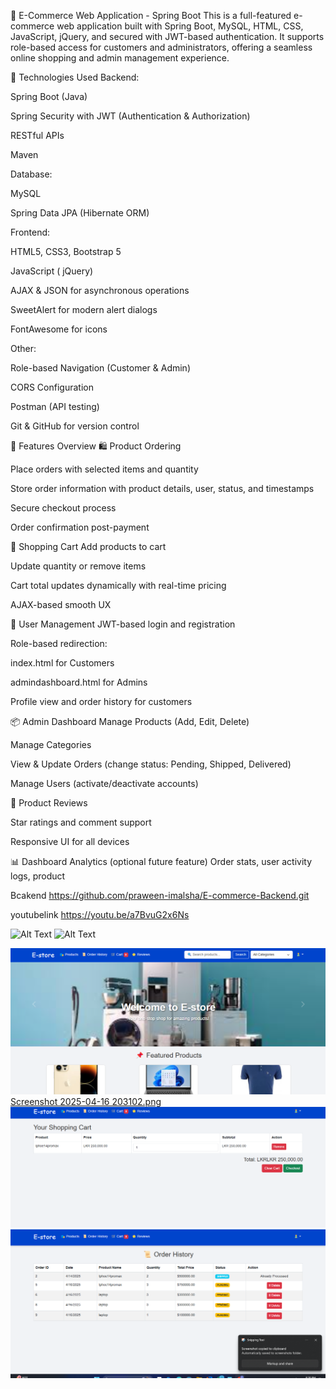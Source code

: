 


🛒 E-Commerce Web Application - Spring Boot
This is a full-featured e-commerce web application built with Spring Boot, MySQL, HTML, CSS, JavaScript, jQuery, and secured with JWT-based authentication. It supports role-based access for customers and administrators, offering a seamless online shopping and admin management experience.

🔧 Technologies Used
Backend:

Spring Boot (Java)

Spring Security with JWT (Authentication & Authorization)

RESTful APIs

Maven

Database:

MySQL

Spring Data JPA (Hibernate ORM)

Frontend:

HTML5, CSS3, Bootstrap 5

JavaScript ( jQuery)

AJAX & JSON for asynchronous operations

SweetAlert for modern alert dialogs

FontAwesome for icons

Other:

Role-based Navigation (Customer & Admin)

CORS Configuration

Postman (API testing)

Git & GitHub for version control

🔹 Features Overview
🛍️ Product Ordering




Place orders with selected items and quantity

Store order information with product details, user, status, and timestamps



Secure checkout process

Order confirmation post-payment

🛒 Shopping Cart
Add products to cart

Update quantity or remove items

Cart total updates dynamically with real-time pricing

AJAX-based smooth UX

👤 User Management
JWT-based login and registration

Role-based redirection:

index.html for Customers

admindashboard.html for Admins

Profile view and order history for customers

📦 Admin Dashboard
Manage Products (Add, Edit, Delete)

Manage Categories

View & Update Orders (change status: Pending, Shipped, Delivered)

Manage Users (activate/deactivate accounts)

🌟 Product Reviews

Star ratings and comment support




Responsive UI for all devices

📊 Dashboard Analytics (optional future feature)
Order stats, user activity logs, product 

Bcakend https://github.com/praween-imalsha/E-commerce-Backend.git

 youtubelink https://youtu.be/a7BvuG2x6Ns

<img alt="Alt Text" height="100" src="E:\frontend-ecommerce\screenshot\Screenshot 2025-04-16 203041.png" width="100"/>
<img alt="Alt Text" height="100" src="E:\frontend-ecommerce\screenshot\Screenshot 2025-04-16 203102.png" width="100"/>

![Screenshot 2025-04-16 203041.png](screenshot/Screenshot%202025-04-16%20203041.png)
[Screenshot 2025-04-16 203102.png](screenshot/Screenshot%202025-04-16%20203102.png)
![Screenshot 2025-04-16 203115.png](screenshot/Screenshot%202025-04-16%20203115.png)
![Screenshot 2025-04-16 203047.png](screenshot/Screenshot%202025-04-16%20203047.png)